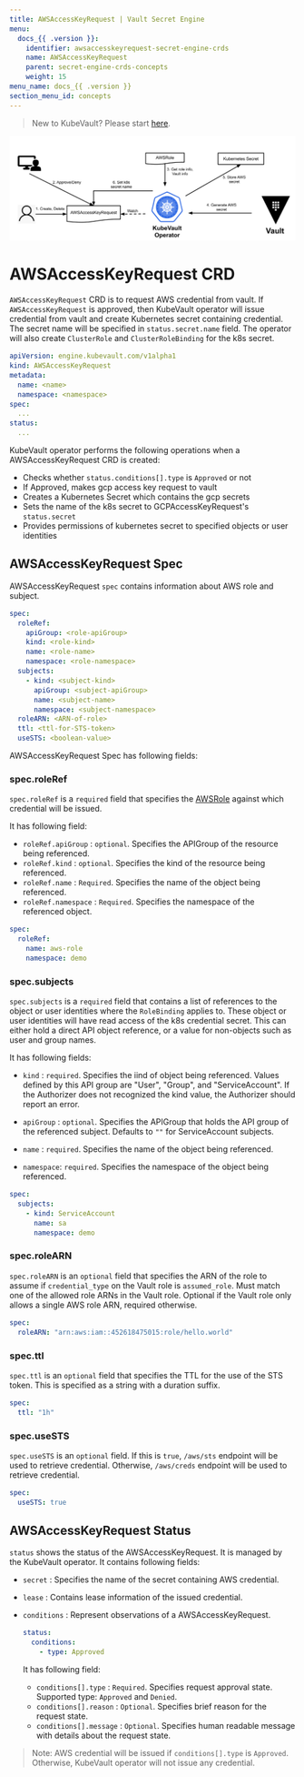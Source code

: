 ```yaml
---
title: AWSAccessKeyRequest | Vault Secret Engine
menu:
  docs_{{ .version }}:
    identifier: awsaccesskeyrequest-secret-engine-crds
    name: AWSAccessKeyRequest
    parent: secret-engine-crds-concepts
    weight: 15
menu_name: docs_{{ .version }}
section_menu_id: concepts
---
```


> New to KubeVault? Please start [here](/docs/concepts/README.md).

![AWSAccessKeyRequest CRD](/docs/images/concepts/aws_accesskey_request.svg)

# AWSAccessKeyRequest CRD

`AWSAccessKeyRequest` CRD is to request AWS credential from vault. 
If `AWSAccessKeyRequest` is approved, then KubeVault operator will issue credential from vault
 and create Kubernetes secret containing credential. The secret name will be specified in
  `status.secret.name` field. The operator will also create `ClusterRole` and `ClusterRoleBinding` for the 
  k8s secret.

```yaml
apiVersion: engine.kubevault.com/v1alpha1
kind: AWSAccessKeyRequest
metadata:
  name: <name>
  namespace: <namespace>
spec:
  ...
status:
  ...
```

KubeVault operator performs the following operations when a AWSAccessKeyRequest CRD is created:

- Checks whether `status.conditions[].type` is `Approved` or not
- If Approved, makes gcp access key request to vault
- Creates a Kubernetes Secret which contains the gcp secrets
- Sets the name of the k8s secret to GCPAccessKeyRequest's `status.secret`
- Provides permissions of kubernetes secret to specified objects or user identities


## AWSAccessKeyRequest Spec

AWSAccessKeyRequest `spec` contains information about AWS role and subject.

```yaml
spec:
  roleRef:
    apiGroup: <role-apiGroup>
    kind: <role-kind>
    name: <role-name>
    namespace: <role-namespace>
  subjects:
    - kind: <subject-kind>
      apiGroup: <subject-apiGroup>
      name: <subject-name>
      namespace: <subject-namespace>
  roleARN: <ARN-of-role>
  ttl: <ttl-for-STS-token>
  useSTS: <boolean-value>
```

AWSAccessKeyRequest Spec has following fields:

### spec.roleRef

`spec.roleRef` is a `required` field that specifies the [AWSRole](/docs/concepts/secret-engine-crds/aws-secret-engine/awsrole.md) against which credential will be issued.

It has following field:
- `roleRef.apiGroup` : `optional`. Specifies the APIGroup of the resource being referenced.
- `roleRef.kind` : `optional`. Specifies the kind of the resource being referenced.
- `roleRef.name` : `Required`. Specifies the name of the object being referenced.
- `roleRef.namespace` : `Required`. Specifies the namespace of the referenced object.

```yaml
spec:
  roleRef:
    name: aws-role
    namespace: demo
```

### spec.subjects

`spec.subjects` is a `required` field that contains a list of references to the object or 
user identities where the `RoleBinding` applies to. These object or user identities will have
read access of the k8s credential secret. This can either hold a direct API object reference, 
or a value for non-objects such as user and group names.

It has following fields:
- `kind` : `required`. Specifies the iind of object being referenced. Values defined by 
  this API group are "User", "Group", and "ServiceAccount". If the Authorizer does not 
  recognized the kind value, the Authorizer should report an error.

- `apiGroup` : `optional`. Specifies the APIGroup that holds the API group of the referenced subject.
   Defaults to `""` for ServiceAccount subjects.

- `name` : `required`. Specifies the name of the object being referenced.

- `namespace`: `required`. Specifies the namespace of the object being referenced.

```yaml
spec:
  subjects:
    - kind: ServiceAccount
      name: sa
      namespace: demo
```

### spec.roleARN

`spec.roleARN` is an `optional` field that specifies the ARN of the role to
 assume if `credential_type` on the Vault role is `assumed_role`. 
 Must match one of the allowed role ARNs in the Vault role. 
 Optional if the Vault role only allows a single AWS role ARN, required otherwise.

```yaml
spec:
  roleARN: "arn:aws:iam::452618475015:role/hello.world"
```

### spec.ttl

`spec.ttl` is an `optional` field that specifies the TTL for the use 
of the STS token. This is specified as a string with a duration suffix.

```yaml
spec:
  ttl: "1h"
```

### spec.useSTS
`spec.useSTS` is an `optional` field. 
If this is `true`, `/aws/sts` endpoint will be used to retrieve credential.
 Otherwise, `/aws/creds` endpoint will be used to retrieve credential.

```yaml
spec:
  useSTS: true
```

## AWSAccessKeyRequest Status

`status` shows the status of the AWSAccessKeyRequest. It is managed by the KubeVault operator. It contains following fields:

- `secret` : Specifies the name of the secret containing AWS credential.

- `lease` : Contains lease information of the issued credential.

- `conditions` : Represent observations of a AWSAccessKeyRequest.

    ```yaml
    status:
      conditions:
        - type: Approved
    ```

  It has following field:
  - `conditions[].type` : `Required`. Specifies request approval state. Supported type: `Approved` and `Denied`.
  - `conditions[].reason` : `Optional`. Specifies brief reason for the request state.
  - `conditions[].message` : `Optional`. Specifies human readable message with details about the request state.

> Note: AWS credential will be issued if `conditions[].type` is `Approved`. Otherwise, KubeVault operator will not issue any credential.
